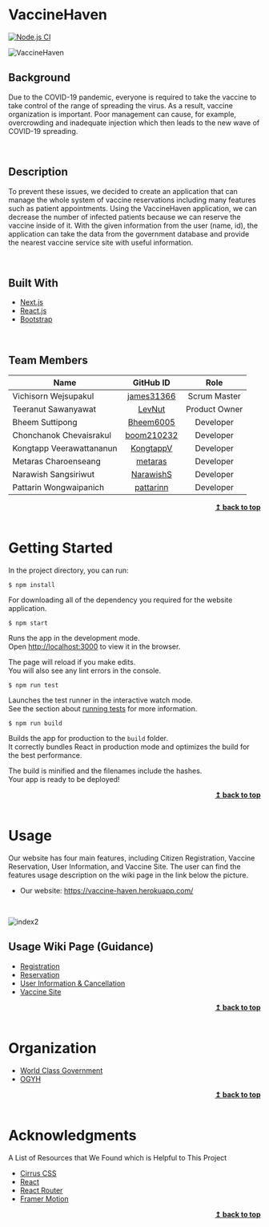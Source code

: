 # VaccineHaven

[![Node.js CI](https://github.com/3-00AM/vaccine-haven/actions/workflows/node.js.yml/badge.svg)](https://github.com/3-00AM/vaccine-haven/actions/workflows/node.js.yml)

![VaccineHaven](https://i.imgur.com/U2N3Mxb.png)

## Background

Due to the COVID-19 pandemic, everyone is required to take the vaccine to take control of the range of spreading the
virus. As a result, vaccine organization is important. Poor management can cause, for example, overcrowding and
inadequate injection which then leads to the new wave of COVID-19 spreading.

</br>

## Description

To prevent these issues, we decided to create an application that can manage the whole system of vaccine reservations
including many features such as patient appointments. Using the VaccineHaven application, we can decrease the number of
infected patients because we can reserve the vaccine inside of it. With the given information from the user (name, id),
the application can take the data from the government database and provide the nearest vaccine service site with useful
information.

</br>

## Built With

* [Next.js](https://nextjs.org/)
* [React.js](https://reactjs.org/)
* [Bootstrap](https://getbootstrap.com/)

</br>

## Team Members

| Name                     |                  GitHub ID                  |     Role      |
| ------------------------ | :-----------------------------------------: | :-----------: |
| Vichisorn Wejsupakul     | [james31366](https://github.com/james31366) | Scrum Master  |
| Teeranut Sawanyawat      |     [LevNut](https://github.com/LevNut)     | Product Owner |
| Bheem Suttipong          |  [Bheem6005](https://github.com/Bheem6005)  |   Developer   |
| Chonchanok Chevaisrakul  | [boom210232](https://github.com/boom210232) |   Developer   |
| Kongtapp Veerawattananun |  [KongtappV](https://github.com/KongtappV)  |   Developer   |
| Metaras Charoenseang     |    [metaras](https://github.com/metaras)    |   Developer   |
| Narawish Sangsiriwut     |  [NarawishS](https://github.com/NarawishS)  |   Developer   |
| Pattarin Wongwaipanich   |  [pattarinn](https://github.com/pattarinn)  |   Developer   |

<div align="right"> <b><a href="#top">↥ back to top</a></b> </div>

<br>

# Getting Started

In the project directory, you can run:

    $ npm install

For downloading all of the dependency you required for the website application.

    $ npm start

Runs the app in the development mode.\
Open [http://localhost:3000](http://localhost:3000) to view it in the browser.

The page will reload if you make edits.\
You will also see any lint errors in the console.

    $ npm run test

Launches the test runner in the interactive watch mode.\
See the section about [running tests](https://facebook.github.io/create-react-app/docs/running-tests) for more
information.

    $ npm run build

Builds the app for production to the `build` folder.\
It correctly bundles React in production mode and optimizes the build for the best performance.

The build is minified and the filenames include the hashes.\
Your app is ready to be deployed!


<div align="right"> <b><a href="#top">↥ back to top</a></b> </div>

<br>

# Usage

Our website has four main features, including Citizen Registration, Vaccine Reservation, User Information, and Vaccine
Site. The user can find the features usage description on the wiki page in the link below the picture.

* Our website: https://vaccine-haven.herokuapp.com/

<br>

![index2](https://i.imgur.com/MasIFeA.png)

## Usage Wiki Page (Guidance)

* [Registration](https://github.com/3-00AM/vaccine-haven/wiki/Registration)
* [Reservation](https://github.com/3-00AM/vaccine-haven/wiki/Reservation)
* [User Information & Cancellation](https://github.com/3-00AM/vaccine-haven/wiki/User-Information-&-Cancellation)
* [Vaccine Site](https://github.com/3-00AM/vaccine-haven/wiki/Vaccine-Site)

<div align="right"> <b><a href="#top">↥ back to top</a></b> </div>

<br>


# Organization

* [World Class Government](https://github.com/WorldClassProgrammers/Government-APIs)
* [OGYH](https://github.com/OGYH-Team)

<div align="right"> <b><a href="#top">↥ back to top</a></b> </div>

<br>


# Acknowledgments

A List of Resources that We Found which is Helpful to This Project

* [Cirrus CSS](https://cirrus-ui.netlify.app/)
* [React](https://reactjs.org/docs/getting-started.html)
* [React Router](https://reactrouter.com/docs/en/v6)
* [Framer Motion](https://www.framer.com/motion/)

<div align="right"> <b><a href="#top">↥ back to top</a></b> </div>
